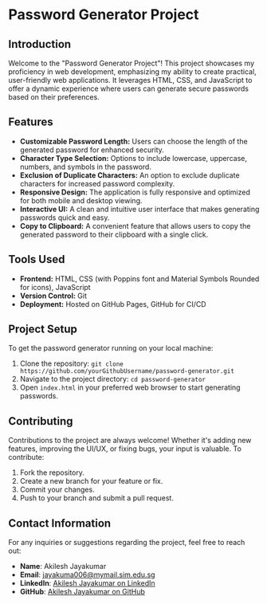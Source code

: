 # Password Generator Project

## Introduction

Welcome to the "Password Generator Project"! This project showcases my proficiency in web development, emphasizing my ability to create practical, user-friendly web applications. It leverages HTML, CSS, and JavaScript to offer a dynamic experience where users can generate secure passwords based on their preferences.

## Features

- **Customizable Password Length:** Users can choose the length of the generated password for enhanced security.
- **Character Type Selection:** Options to include lowercase, uppercase, numbers, and symbols in the password.
- **Exclusion of Duplicate Characters:** An option to exclude duplicate characters for increased password complexity.
- **Responsive Design:** The application is fully responsive and optimized for both mobile and desktop viewing.
- **Interactive UI:** A clean and intuitive user interface that makes generating passwords quick and easy.
- **Copy to Clipboard:** A convenient feature that allows users to copy the generated password to their clipboard with a single click.

## Tools Used

- **Frontend:** HTML, CSS (with Poppins font and Material Symbols Rounded for icons), JavaScript
- **Version Control:** Git
- **Deployment:** Hosted on GitHub Pages, GitHub for CI/CD

## Project Setup

To get the password generator running on your local machine:

1. Clone the repository: `git clone https://github.com/yourGithubUsername/password-generator.git`
2. Navigate to the project directory: `cd password-generator`
3. Open `index.html` in your preferred web browser to start generating passwords.

## Contributing

Contributions to the project are always welcome! Whether it's adding new features, improving the UI/UX, or fixing bugs, your input is valuable. To contribute:

1. Fork the repository.
2. Create a new branch for your feature or fix.
3. Commit your changes.
4. Push to your branch and submit a pull request.

## Contact Information

For any inquiries or suggestions regarding the project, feel free to reach out:

- **Name**: Akilesh Jayakumar
- **Email**: jayakuma006@mymail.sim.edu.sg
- **LinkedIn**: [Akilesh Jayakumar on LinkedIn](https://www.linkedin.com/in/akileshjayakumar/)
- **GitHub**: [Akilesh Jayakumar on GitHub](https://github.com/akileshjayakumar)
